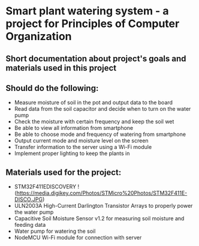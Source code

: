 # Smart plant watering system - a project for Principles of Computer Organization
## Short documentation about project's goals and materials used in this project

## Should do the following:
- Measure moisture of soil in the pot and output data to the board
- Read data from the soil capacitor and decide when to turn on the water pump
- Check the moisture with certain frequency and keep the soil wet
- Be able to view all information from smartphone
- Be able to choose mode and frequency of watering from smartphone
- Output current mode and moisture level on the screen
- Transfer information to the server using a Wi-Fi module
- Implement proper lighting to keep the plants in 

## Materials used for the project:
- STM32F411EDISCOVERY
!(https://media.digikey.com/Photos/STMicro%20Photos/STM32F411E-DISCO.JPG)
- ULN2003A High-Current Darlington Transistor Arrays to properly power the water pump
- Capacitive Soil Moisture Sensor v1.2 for measuring soil moisture and feeding data
- Water pump for watering the soil
- NodeMCU Wi-Fi module for connection with server
